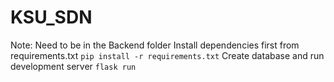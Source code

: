 # KSU_SDN

Note: Need to be in the Backend folder
Install dependencies first from requirements.txt `pip install -r requirements.txt`
Create database and run development server `flask run`
